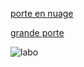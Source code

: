 [porte en nuage](https://github.com/jackalstv/labyrteam/blob/main/Salon.md)

[grande porte](https://github.com/jackalstv/labyrteam/blob/main/le_labo_des_enfer.md)

![labo](images/labo.jpg)